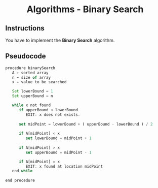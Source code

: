 <h1 align="middle"> Algorithms - Binary Search </h1>

## Instructions
You have to implement the **Binary Search** algorithm.

## Pseudocode
```js
procedure binarySearch
   A ← sorted array
   n ← size of array
   x ← value to be searched

   Set lowerBound = 1
   Set upperBound = n 

   while x not found
      if upperBound < lowerBound 
         EXIT: x does not exists.
   
      set midPoint = lowerBound + ( upperBound - lowerBound ) / 2
      
      if A[midPoint] < x
         set lowerBound = midPoint + 1
         
      if A[midPoint] > x
         set upperBound = midPoint - 1 

      if A[midPoint] = x 
         EXIT: x found at location midPoint
   end while
   
end procedure
```
